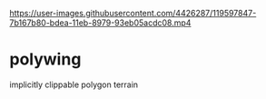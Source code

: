 
https://user-images.githubusercontent.com/4426287/119597847-7b167b80-bdea-11eb-8979-93eb05acdc08.mp4

# polywing
implicitly clippable polygon terrain
